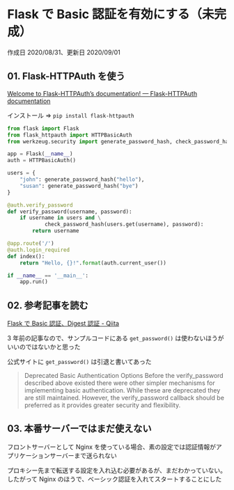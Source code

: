 # Flask で Basic 認証を有効にする（未完成）

作成日 2020/08/31、更新日 2020/09/01

## 01. Flask-HTTPAuth を使う

[Welcome to Flask\-HTTPAuth’s documentation\! — Flask\-HTTPAuth documentation](https://flask-httpauth.readthedocs.io/en/latest/)

インストール => `pip install flask-httpauth`

```python
from flask import Flask
from flask_httpauth import HTTPBasicAuth
from werkzeug.security import generate_password_hash, check_password_hash

app = Flask(__name__)
auth = HTTPBasicAuth()

users = {
    "john": generate_password_hash("hello"),
    "susan": generate_password_hash("bye")
}

@auth.verify_password
def verify_password(username, password):
    if username in users and \
            check_password_hash(users.get(username), password):
        return username

@app.route('/')
@auth.login_required
def index():
    return "Hello, {}!".format(auth.current_user())

if __name__ == '__main__':
    app.run()
```

## 02. 参考記事を読む

[Flask で Basic 認証、Digest 認証 \- Qiita](https://qiita.com/msrks/items/7de68cde6c3ab9d5e177)

3 年前の記事なので、サンプルコードにある `get_password()` は使わないほうがいいのではないかと思った

公式サイトに `get_password()` は引退と書いてあった

> Deprecated Basic Authentication Options
> Before the verify_password described above existed there were other simpler mechanisms for implementing basic authentication. While these are deprecated they are still maintained. However, the verify_password callback should be preferred as it provides greater security and flexibility.

## 03. 本番サーバーではまだ使えない

フロントサーバーとして Nginx を使っている場合、素の設定では認証情報がアプリケーションサーバーまで送られない

プロキシー先まで転送する設定を入れ込む必要があるが、まだわかっていない。したがって Nginx のほうで、ベーシック認証を入れてスタートすることにした
